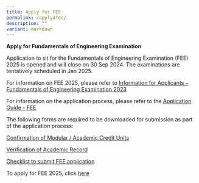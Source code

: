 ```yaml
---
title: Apply for FEE
permalink: /apply4fee/
description: ""
variant: markdown
---
```

**Apply for Fundamentals of Engineering Examination**

Application to sit for the Fundamentals of Engineering Examination (FEE) 2025 is opened and will close on 30 Sep 2024. The examinations are tentatively scheduled in Jan 2025.

For information on FEE 2025, please refer to [Information for Applicants – Fundamentals of Engineering Examination 2023](/files/Downloads/Info%20on%20Exams/fee_2025.pdf)

For information on the application process, please refer to the [Application Guide - FEE](/files/Downloads/Info%20on%20Exams/application_guide_for_fee_2025.pdf)

The following forms are required to be downloaded for submission as part of the application process:

[Confirmation of Modular / Academic Credit Units](https://go.gov.sg/r9h1au)

[Verification of Academic Record](https://go.gov.sg/5i0f50)

[Checklist to submit FEE application](/files/Downloads/Info%20on%20Exams/checklist_for_fee.pdf)

To apply for FEE 2025, click [here](https://peb.gov.sg/apply_fee.aspx)